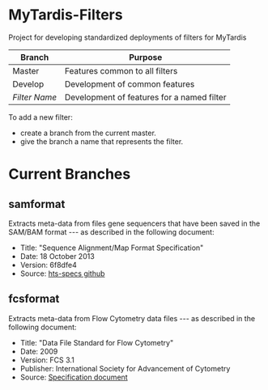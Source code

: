 # MyTardis-Filters
Project for developing standardized deployments of filters for MyTardis

| Branch | Purpose |
| ------ | ------- |
| Master | Features common to all filters | 
| Develop | Development of common features |
| *Filter Name* | Development of features for a named filter |

To add a new filter:
* create a branch from the current master.
* give the branch a name that represents the filter.

# Current Branches

## samformat

Extracts meta-data from files gene sequencers that have been saved in the 
SAM/BAM format 
--- as described in the following document:

* Title: 		"Sequence Alignment/Map Format Specification" 
* Date:  		18 October 2013
* Version: 	6f8dfe4
* Source:   	[hts-specs github](http://github.com/samtools/hts-specs)

## fcsformat

Extracts meta-data from Flow Cytometry data files 
--- as described in the following document:

* Title: 		"Data File Standard for Flow Cytometry" 
* Date:  		2009
* Version: 	FCS 3.1
* Publisher:   International Society for Advancement of Cytometry
* Source:      [Specification document](http://isac-net.org/getdoc/9cbeb83d-99e4-41ac-b68c-c9ab97b180c6/fcs3-1_normativespecification_20090813.aspx)

